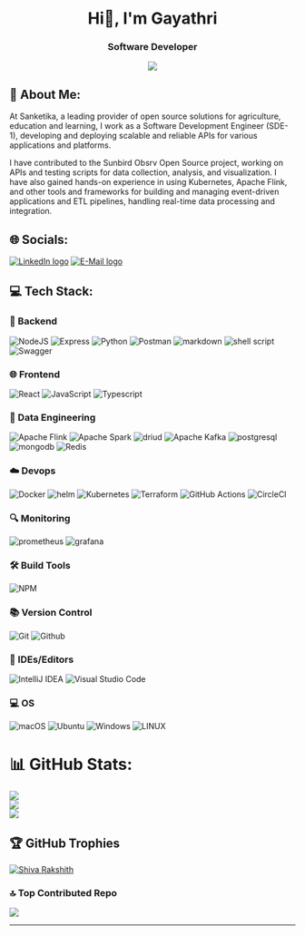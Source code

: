 <h1 align="center">Hi👋, I'm Gayathri</h1>
<h3 align="center"> Software Developer </h3>

<p align="center">
    <img src="https://media.giphy.com/media/v1.Y2lkPTc5MGI3NjExczFkZ3V1NGZpczJkemU3dHZpMWthODdkZGVsemNlZnVrbWhqenRobyZlcD12MV9pbnRlcm5hbF9naWZfYnlfaWQmY3Q9Zw/j7k6JOp8LufhXspVfu/giphy.gif">

 
</p>

## 💫 About Me:
At Sanketika, a leading provider of open source solutions for agriculture, education and learning, I work as a Software Development Engineer (SDE-1), developing and deploying scalable and reliable APIs for various applications and platforms. 

I have contributed to the Sunbird Obsrv Open Source project, working on APIs and testing scripts for data collection, analysis, and visualization. I have also gained hands-on experience in using Kubernetes, Apache Flink, and other tools and frameworks for building and managing event-driven applications and ETL pipelines, handling real-time data processing and integration.

## 🌐 Socials:
<p align="center">

<a href="https://www.linkedin.com/in/gayathri-rajavarapu"><img src="https://img.shields.io/badge/LinkedIn-0077B5?style=for-the-badge&logo=linkedin&logoColor=white" alt="LinkedIn logo" /></a>
<a href="gayathrirajavarapu7@gmail.com"><img src="https://img.shields.io/badge/Gmail-D14836?style=for-the-badge&logo=gmail&logoColor=white" alt="E-Mail logo" /></a>
</p>

## 💻 Tech Stack:


### 🔧 Backend

![NodeJS](https://img.shields.io/badge/node.js-6DA55F?style=for-the-badge&logo=node.js&logoColor=white)
![Express](https://img.shields.io/badge/express-%23CC0000.svg?style=for-the-badge&logo=express&logoColor=white)
![Python](https://img.shields.io/badge/python-3670A0?style=for-the-badge&logo=python&logoColor=ffdd54) 
![Postman](https://img.shields.io/badge/Postman-FF6C37?style=for-the-badge&logo=Postman&logoColor=white)
![markdown](https://img.shields.io/badge/Markdown-000000?style=for-the-badge&logo=markdown&logoColor=white)
![shell script](https://img.shields.io/badge/Shell_Script-121011?style=for-the-badge&logo=gnu-bash&logoColor=white)
![Swagger](https://img.shields.io/badge/-Swagger-%23Clojure?style=for-the-badge&logo=swagger&logoColor=white)
<br/>

### 🌐 Frontend

![React](https://img.shields.io/badge/react-%2320232a.svg?style=for-the-badge&logo=react&logoColor=%2361DAFB)
![JavaScript](https://img.shields.io/badge/javascript-%23323330.svg?style=for-the-badge&logo=javascript&logoColor=%23F7DF1E)
![Typescript](https://img.shields.io/badge/typescript-%2320232a.svg?style=for-the-badge&logo=typescript&logoColor=%#3178C6)
<br/>


### 🔭 Data Engineering
![Apache Flink](https://img.shields.io/badge/Apache%20Flink-E6526F?style=for-the-badge&logo=Apache%20Flink&logoColor=white)
![Apache Spark](https://img.shields.io/badge/Apache%20Spark-E25A1C.svg?style=for-the-badge&logo=Apache-Spark&logoColor=white)
![driud](https://img.shields.io/badge/Apache%20Druid-29F1FB.svg?style=for-the-badge&logo=Apache-Druid&logoColor=black)
![Apache Kafka](https://img.shields.io/badge/Apache%20Kafka-000?style=for-the-badge&logo=apachekafka)
 ![postgresql](https://img.shields.io/badge/PostgreSQL-316192?style=for-the-badge&logo=postgresql&logoColor=white)
![mongodb](https://img.shields.io/badge/MongoDB-4EA94B?style=for-the-badge&logo=mongodb&logoColor=white)
 ![Redis](https://img.shields.io/badge/redis-%23DD0031.svg?style=for-the-badge&logo=redis&logoColor=white)
 
### ☁️ Devops
![Docker](https://img.shields.io/badge/docker-%230db7ed.svg?style=for-the-badge&logo=docker&logoColor=white)
![helm](https://img.shields.io/badge/Helm-0F1689.svg?style=for-the-badge&logo=Helm&logoColor=white)
![Kubernetes](https://img.shields.io/badge/kubernetes-%23326ce5.svg?style=for-the-badge&logo=kubernetes&logoColor=white)
![Terraform](https://img.shields.io/badge/terraform-%235835CC.svg?style=for-the-badge&logo=terraform&logoColor=white)
![GitHub Actions](https://img.shields.io/badge/github%20actions-%232671E5.svg?style=for-the-badge&logo=githubactions&logoColor=white)
![CircleCI](https://img.shields.io/badge/circle%20ci-%23161616.svg?style=for-the-badge&logo=circleci&logoColor=white)
 <br/>

### 🔍 Monitoring
![prometheus](https://img.shields.io/badge/Prometheus-E6522C.svg?style=for-the-badge&logo=Prometheus&logoColor=white)
![grafana](https://img.shields.io/badge/Grafana-F46800.svg?style=for-the-badge&logo=Grafana&logoColor=white)
 
### 🛠️ Build Tools
 
![NPM](https://img.shields.io/badge/npm-CB3837?style=for-the-badge&logo=npm&logoColor=white)

### 📚 Version Control
![Git](https://img.shields.io/badge/GIT-E44C30?style=for-the-badge&logo=git&logoColor=white)
![Github](https://img.shields.io/badge/github-black.svg?style=for-the-badge&logo=github&logoColor=white)
<br/>

### 🧰 IDEs/Editors
![IntelliJ IDEA](https://img.shields.io/badge/IntelliJIDEA-000000.svg?style=for-the-badge&logo=intellij-idea&logoColor=white)
![Visual Studio Code](https://img.shields.io/badge/Visual%20Studio%20Code-0078d7.svg?style=for-the-badge&logo=visual-studio-code&logoColor=white)

### 💻 OS
![macOS](https://img.shields.io/badge/mac%20os-000000?style=for-the-badge&logo=macos&logoColor=F0F0F0)
![Ubuntu](https://img.shields.io/badge/Ubuntu-E95420?style=for-the-badge&logo=ubuntu&logoColor=white)
![Windows](https://img.shields.io/badge/Windows-0078D6?style=for-the-badge&logo=windows&logoColor=white)
![LINUX](https://img.shields.io/badge/Linux-FCC624?style=for-the-badge&logo=linux&logoColor=black) 
<br/>

# 📊 GitHub Stats:
![](https://github-readme-stats.vercel.app/api?username=GayathriSrividya&theme=highcontrast&hide_border=false&include_all_commits=false&count_private=false)<br/>
![](https://github-readme-streak-stats.herokuapp.com/?user=GayathriSrividya&theme=highcontrast&hide_border=false)<br/>
![](https://github-readme-stats.vercel.app/api/top-langs/?username=GayathriSrividya&theme=highcontrast&hide_border=false&include_all_commits=false&count_private=false&layout=compact)

## 🏆 GitHub Trophies
<p align="left"> <a href="https://github.com/ryo-ma/github-profile-trophy"><img src="https://github-profile-trophy.vercel.app/?username=GayathriSrividya" alt="Shiva Rakshith" /></a> </p>

### 🔝 Top Contributed Repo
![](https://github-contributor-stats.vercel.app/api?username=GayathriSrividya&limit=5&theme=algolia&combine_all_yearly_contributions=true)

---

